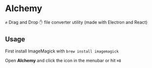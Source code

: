 # Alchemy
:fist: Drag and Drop :hand: file converter utility (made with Electron and React)

## Usage
First install ImageMagick with 
`brew install imagemagick`

Open __Alchemy__ and click the icon in the menubar or hit `⌘8`
